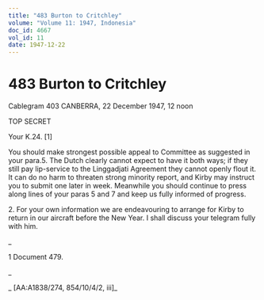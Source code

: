 ```yaml
---
title: "483 Burton to Critchley"
volume: "Volume 11: 1947, Indonesia"
doc_id: 4667
vol_id: 11
date: 1947-12-22
---
```


# 483 Burton to Critchley

Cablegram 403 CANBERRA, 22 December 1947, 12 noon

TOP SECRET

Your K.24. [1]

You should make strongest possible appeal to Committee as suggested in your para.5. The Dutch clearly cannot expect to have it both ways; if they still pay lip-service to the Linggadjati Agreement they cannot openly flout it. It can do no harm to threaten strong minority report, and Kirby may instruct you to submit one later in week. Meanwhile you should continue to press along lines of your paras 5 and 7 and keep us fully informed of progress.

2\. For your own information we are endeavouring to arrange for Kirby to return in our aircraft before the New Year. I shall discuss your telegram fully with him.

_

1 Document 479.

_

_ [AA:A1838/274, 854/10/4/2, iii]_
